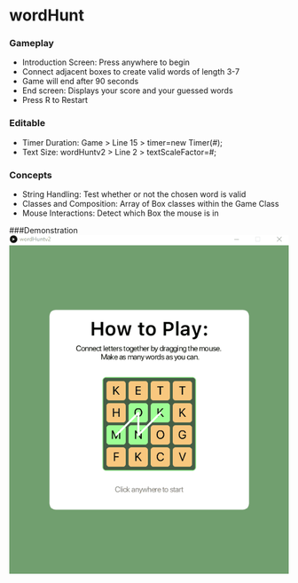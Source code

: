 # wordHunt

### Gameplay
- Introduction Screen: Press anywhere to begin
- Connect adjacent boxes to create valid words of length 3-7 
- Game will end after 90 seconds
- End screen: Displays your score and your guessed words
- Press R to Restart

### Editable
- Timer Duration: Game > Line 15 > timer=new Timer(#); 
- Text Size: wordHuntv2 > Line 2 > textScaleFactor=#;

### Concepts 
- String Handling: Test whether or not the chosen word is valid
- Classes and Composition: Array of Box classes within the Game Class
- Mouse Interactions: Detect which Box the mouse is in

###Demonstration 
![](https://github.com/antqiu/wordHunt/blob/main/demo.gif)
